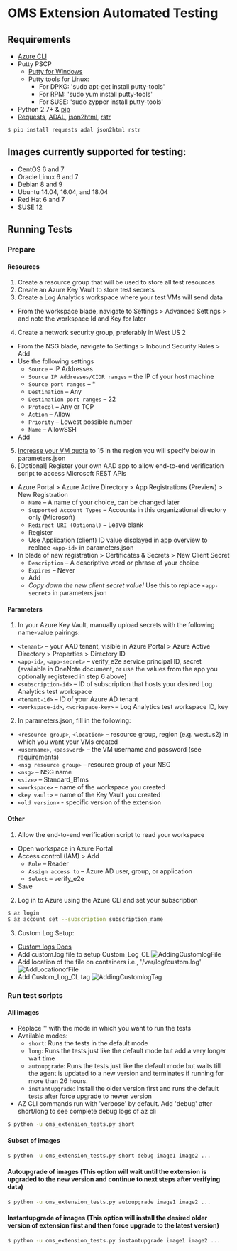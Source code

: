
# OMS Extension Automated Testing

## Requirements

* [Azure CLI](https://docs.microsoft.com/en-us/cli/azure/install-azure-cli?view=azure-cli-latest)
* Putty PSCP
  * [Putty for Windows](https://www.putty.org/)
  * Putty tools for Linux:
    * For DPKG: 'sudo apt-get install putty-tools'
    * For RPM: 'sudo yum install putty-tools'
    * For SUSE: 'sudo zypper install putty-tools'
* Python 2.7+ & [pip](https://pip.pypa.io/en/stable/installing/)
* [Requests](http://docs.python-requests.org/en/master/), [ADAL](https://github.com/AzureAD/azure-activedirectory-library-for-python), [json2html](https://github.com/softvar/json2html), [rstr](https://pypi.org/project/rstr/)

```bash
$ pip install requests adal json2html rstr
```

## Images currently supported for testing:
* CentOS 6 and 7
* Oracle Linux 6 and 7
* Debian 8 and 9
* Ubuntu 14.04, 16.04, and 18.04
* Red Hat 6 and 7
* SUSE 12

## Running Tests

### Prepare

#### Resources
1. Create a resource group that will be used to store all test resources
2. Create an Azure Key Vault to store test secrets
3. Create a Log Analytics workspace where your test VMs will send data
  - From the workspace blade, navigate to Settings > Advanced Settings > and note the workspace Id and Key for later
4. Create a network security group, preferably in West US 2
  - From the NSG blade, navigate to Settings > Inbound Security Rules > Add
  - Use the following settings
    - `Source` – IP Addresses
    - `Source IP Addresses/CIDR ranges` – the IP of your host machine
    - `Source port ranges` – *
    - `Destination` – Any
    - `Destination port ranges` – 22
    - `Protocol` – Any or TCP
    - `Action` – Allow
    - `Priority` – Lowest possible number
    - `Name` – AllowSSH
  - Add
5. [Increase your VM quota](https://docs.microsoft.com/en-us/azure/azure-supportability/resource-manager-core-quotas-request) to 15 in the region you will specify below in parameters.json
6. [Optional] Register your own AAD app to allow end-to-end verification script to access Microsoft REST APIs
  - Azure Portal > Azure Active Directory > App Registrations (Preview) > New Registration
    - `Name` – A name of your choice, can be changed later
    - `Supported Account Types` – Accounts in this organizational directory only (Microsoft)
    - `Redirect URI (Optional)` – Leave blank
    - Register
    - Use Application (client) ID value displayed in app overview to replace `<app-id>` in parameters.json
  - In blade of new registration > Certificates & Secrets > New Client Secret
    - `Description` – A descriptive word or phrase of your choice
    - `Expires` – Never
    - Add
    - *Copy down the new client secret value!* Use this to replace `<app-secret>` in parameters.json

#### Parameters
1. In your Azure Key Vault, manually upload secrets with the following name-value pairings:
  - `<tenant>` – your AAD tenant, visible in Azure Portal > Azure Active Directory > Properties > Directory ID
  - `<app-id>`, `<app-secret>` – verify_e2e service principal ID, secret (available in OneNote document, or use the values from the app you optionally registered in step 6 above)
  - `<subscription-id>` – ID of subscription that hosts your desired Log Analytics test workspace
  - `<tenant-id>` – ID of your Azure AD tenant
  - `<workspace-id>`, `<workspace-key>` – Log Analytics test workspace ID, key  
2. In parameters.json, fill in the following:
  - `<resource group>`, `<location>` – resource group, region (e.g. westus2) in which you want your VMs created
  - `<username>`, `<password>` – the VM username and password (see [requirements](https://docs.microsoft.com/en-us/azure/virtual-machines/windows/faq#what-are-the-password-requirements-when-creating-a-vm))
  - `<nsg resource group>` – resource group of your NSG
  - `<nsg>` – NSG name
  - `<size>` – Standard_B1ms
  - `<workspace>` – name of the workspace you created
  - `<key vault>` – name of the Key Vault you created
  - `<old version>` - specific version of the extension

#### Other
1. Allow the end-to-end verification script to read your workspace
  - Open workspace in Azure Portal
  - Access control (IAM) > Add
    - `Role` – Reader
    - `Assign access to` – Azure AD user, group, or application
    - `Select` – verify_e2e
  - Save
2. Log in to Azure using the Azure CLI and set your subscription

```bash
$ az login
$ az account set --subscription subscription_name
```

3. Custom Log Setup:
  - [Custom logs Docs](https://docs.microsoft.com/en-us/azure/log-analytics/log-analytics-data-sources-custom-logs)
  - Add custom.log file to setup Custom_Log_CL
    ![AddingCustomlogFile](pictures/AddingCustomlogFile.png?raw=true)
  - Add location of the file on containers i.e., '/var/log/custom.log'
    ![AddLocationofFile](pictures/AddLocationofFile.png?raw=true)
  - Add Custom_Log_CL tag
  ![AddingCustomlogTag](pictures/AddingCustomlogTag.png?raw=true)

### Run test scripts

#### All images

- Replace '<mode>' with the mode in which you want to run the tests
- Available modes: 
  - `short`: Runs the tests in the default mode
  - `long`: Runs the tests just like the default mode but add a very longer wait time
  - `autoupgrade`: Runs the tests just like the default mode but waits till the agent is updated to a new version and terminates if running for more than 26 hours.
  - `instantupgrade`: Install the older version first and runs the default tests after force upgrade to newer version
- AZ CLI commands run with 'verbose' by default. Add 'debug' after short/long to see complete debug logs of az cli

```bash
$ python -u oms_extension_tests.py short
```

#### Subset of images

```bash
$ python -u oms_extension_tests.py short debug image1 image2 ...
```

#### Autoupgrade of images (This option will wait until the extension is upgraded to the new version and continue to next steps after verifying data)

```bash
$ python -u oms_extension_tests.py autoupgrade image1 image2 ...
```

#### Instantupgrade of images (This option will install the desired older version of extension first and then force upgrade to the latest version)

```bash
$ python -u oms_extension_tests.py instantupgrade image1 image2 ...
```